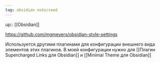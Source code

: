 ```yaml
---
tag: obsidian note/seed
---
```

up:: [[Obsidian]]

https://github.com/mgmeyers/obsidian-style-settings

Используется другими плагинами для конфигурации внешнего вида элементов этих плагинов. В моей конфигурации нужно для [[Плагин Supercharged Links для Obsidian]] и [[Minimal Theme для Obsidian]]